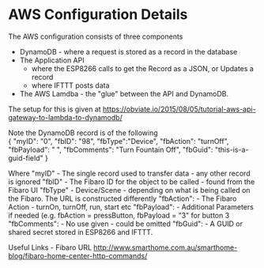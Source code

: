 # AWS Configuration Details

The AWS configuration consists of three components
- DynamoDB - where a request is stored as a record in the database
- The Application API 
	- where the ESP8266 calls to get the Record as a JSON, or Updates a record
	- where IFTTT posts data
- The AWS Lamdba - the "glue" between the API and DynamoDB.
	
The setup for this is given at https://obviate.io/2015/08/05/tutorial-aws-api-gateway-to-lambda-to-dynamodb/
	
	
Note the DynamoDB record is of the following  
{
	"myID": "0",
	"fbID": "98",
	"fbType":"Device",
	"fbAction": "turnOff",
	"fbPayload": " ",
	"fbComments": "Turn Fountain Off",
	"fbGuid": "this-is-a-guid-field"
}	   



Where 
"myID"				- 	The single record used to transfer data - any other record is ignored
"fbID"				-		The Fibaro ID for the object to be called - found from the Fibaro UI
"fbType"			-		Device/Scene - depending on what is being called on the Fibaro.  The URL is constructed differently
"fbAction":		-		The Fibaro Action - turnOn, turnOff, run, start etc
"fbPayload":	-		Additional Parameters if needed (e.g. fbAction = pressButton, fbPayload = "3" for button 3
"fbComments": -		No use given - could be omitted
"fbGuid": 		- 	A GUID or shared secret stored in ESP8266 and IFTTT.
	
Useful Links - Fibaro URL http://www.smarthome.com.au/smarthome-blog/fibaro-home-center-http-commands/

